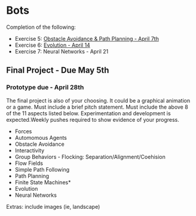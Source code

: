 # Bots

Completion of the following: 

- Exercise 5: [Obstacle Avoidance & Path Planning - April 7th](../../../PathPlanning_ObstacleAvoidance)
- Exercise 6: [Evolution - April 14](../../../Evolution) 
- Exercise 7: Neural Networks - April 21

## Final Project - Due May 5th
### Prototype due - April 28th

The final project is also of your choosing. It could be a graphical animation or a game. Must include a brief pitch statement. Must include the above 8 of the 11 aspects listed below. Experimentation and development is expected.Weekly pushes required to show evidence of your progress.

- Forces
- Automomous Agents
- Obstacle Avoidance
- Interactivity
- Group Behaviors - Flocking: Separation/Alignment/Coehision
- Flow Fields
- Simple Path Following
- Path Planning
- Finite State Machines*
- Evolution
- Neural Networks


Extras: include images (ie, landscape)
